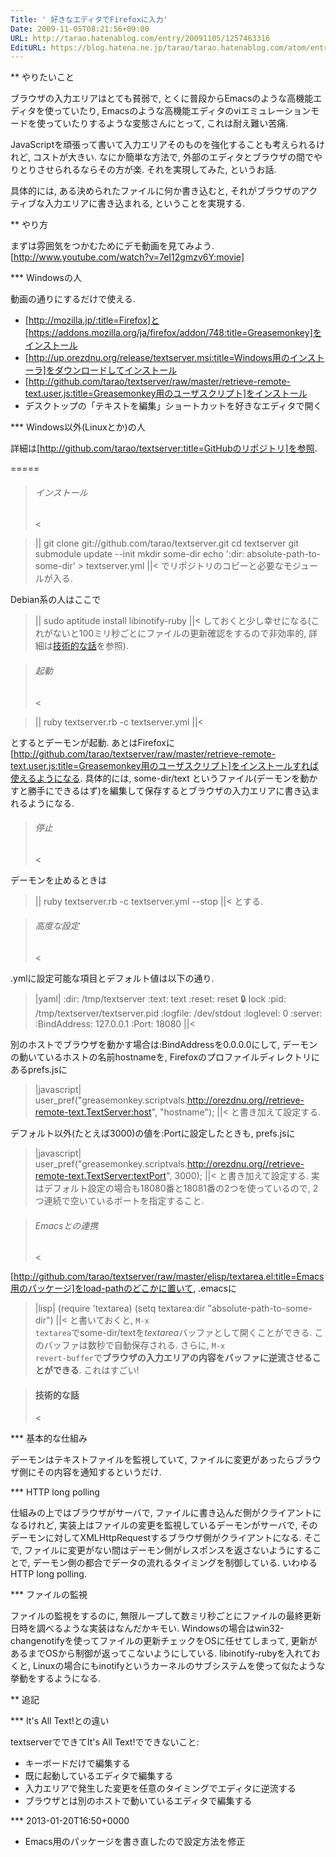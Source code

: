 ```yaml
---
Title: ' 好きなエディタでFirefoxに入力'
Date: 2009-11-05T08:21:56+09:00
URL: http://tarao.hatenablog.com/entry/20091105/1257463316
EditURL: https://blog.hatena.ne.jp/tarao/tarao.hatenablog.com/atom/entry/6653586347149236390
---
```


** やりたいこと

ブラウザの入力エリアはとても貧弱で, とくに普段からEmacsのような高機能エディタを使っていたり, Emacsのような高機能エディタのviエミュレーションモードを使っていたりするような変態さんにとって, これは耐え難い苦痛.

JavaScriptを頑張って書いて入力エリアそのものを強化することも考えられるけれど, コストが大きい. なにか簡単な方法で, 外部のエディタとブラウザの間でやりとりさせられるならその方が楽. それを実現してみた, というお話.

具体的には, ある決められたファイルに何か書き込むと, それがブラウザのアクティブな入力エリアに書き込まれる, ということを実現する.

** やり方

まずは雰囲気をつかむためにデモ動画を見てみよう.
[http://www.youtube.com/watch?v=7eI12gmzv6Y:movie]

*** Windowsの人

動画の通りにするだけで使える.

+ [http://mozilla.jp/:title=Firefox]と[https://addons.mozilla.org/ja/firefox/addon/748:title=Greasemonkey]をインストール
+ [http://up.orezdnu.org/release/textserver.msi:title=Windows用のインストーラ]をダウンロードしてインストール
+ [http://github.com/tarao/textserver/raw/master/retrieve-remote-text.user.js:title=Greasemonkey用のユーザスクリプト]をインストール
+ デスクトップの「テキストを編集」ショートカットを好きなエディタで開く

*** Windows以外(Linuxとか)の人

詳細は[http://github.com/tarao/textserver:title=GitHubのリポジトリ]を参照.

=====
><h6>インストール</h6><

>||
  git clone git://github.com/tarao/textserver.git
  cd textserver
  git submodule update --init
  mkdir some-dir
  echo ':dir: absolute-path-to-some-dir' > textserver.yml
||<
でリポジトリのコピーと必要なモジュールが入る.

Debian系の人はここで
>||
  sudo aptitude install libinotify-ruby
||<
しておくと少し幸せになる(これがないと100ミリ秒ごとにファイルの更新確認をするので非効率的, 詳細は<a href="#textserver-technical">技術的な話</a>を参照).

><h6>起動</h6><

>||
  ruby textserver.rb -c textserver.yml
||<

とするとデーモンが起動. あとはFirefoxに[http://github.com/tarao/textserver/raw/master/retrieve-remote-text.user.js:title=Greasemonkey用のユーザスクリプト]をインストールすれば使えるようになる. 具体的には, some-dir/text というファイル(デーモンを動かすと勝手にできるはず)を編集して保存するとブラウザの入力エリアに書き込まれるようになる.

><h6>停止</h6><

デーモンを止めるときは
>||
  ruby textserver.rb -c textserver.yml --stop
||<
とする.

><h6>高度な設定</h6><

.ymlに設定可能な項目とデフォルト値は以下の通り.
>|yaml|
:dir:      /tmp/textserver
:text:     text
:reset:    reset
:lock:     lock
:pid:      /tmp/textserver/textserver.pid
:logfile:  /dev/stdout
:loglevel: 0
:server:
  :BindAddress: 127.0.0.1
  :Port:        18080
||<

別のホストでブラウザを動かす場合は:BindAddressを0.0.0.0にして, デーモンの動いているホストの名前hostnameを, Firefoxのプロファイルディレクトリにあるprefs.jsに
>|javascript|
user_pref("greasemonkey.scriptvals.http://orezdnu.org//retrieve-remote-text.TextServer:host", "hostname");
||<
と書き加えて設定する.

デフォルト以外(たとえば3000)の値を:Portに設定したときも, prefs.jsに
>|javascript|
user_pref("greasemonkey.scriptvals.http://orezdnu.org//retrieve-remote-text.TextServer:textPort", 3000);
||<
と書き加えて設定する. 実はデフォルト設定の場合も18080番と18081番の2つを使っているので, 2つ連続で空いているポートを指定すること.

><h6>Emacsとの連携</h6><

[http://github.com/tarao/textserver/raw/master/elisp/textarea.el:title=Emacs用のパッケージ]をload-pathのどこかに置いて, .emacsに
>|lisp|
(require 'textarea)
(setq textarea:dir "absolute-path-to-some-dir")
||<
と書いておくと, <code>M-x textarea</code>でsome-dir/textを*textarea*バッファとして開くことができる. このバッファは数秒で自動保存される. さらに, <code>M-x revert-buffer</code>で<b>ブラウザの入力エリアの内容をバッファに逆流させることができる</b>. これはすごい!

><h4 id="textserver-technical">技術的な話</h4><

*** 基本的な仕組み

デーモンはテキストファイルを監視していて, ファイルに変更があったらブラウザ側にその内容を通知するというだけ.

*** HTTP long polling

仕組みの上ではブラウザがサーバで, ファイルに書き込んだ側がクライアントになるけれど, 実装上はファイルの変更を監視しているデーモンがサーバで, そのデーモンに対してXMLHttpRequestするブラウザ側がクライアントになる. そこで, ファイルに変更がない間はデーモン側がレスポンスを返さないようにすることで, デーモン側の都合でデータの流れるタイミングを制御している. いわゆるHTTP long polling.

*** ファイルの監視

ファイルの監視をするのに, 無限ループして数ミリ秒ごとにファイルの最終更新日時を調べるような実装はなんだかキモい. Windowsの場合はwin32-changenotifyを使ってファイルの更新チェックをOSに任せてしまって, 更新があるまでOSから制御が返ってこないようにしている. libinotify-rubyを入れておくと, Linuxの場合にもinotifyというカーネルのサブシステムを使って似たような挙動をするようになる.

** 追記

*** It's All Text!との違い

textserverでできてIt's All Text!でできないこと:
- キーボードだけで編集する
- 既に起動しているエディタで編集する
- 入力エリアで発生した変更を任意のタイミングでエディタに逆流する
- ブラウザとは別のホストで動いているエディタで編集する

*** 2013-01-20T16:50+0000

- Emacs用のパッケージを書き直したので設定方法を修正
